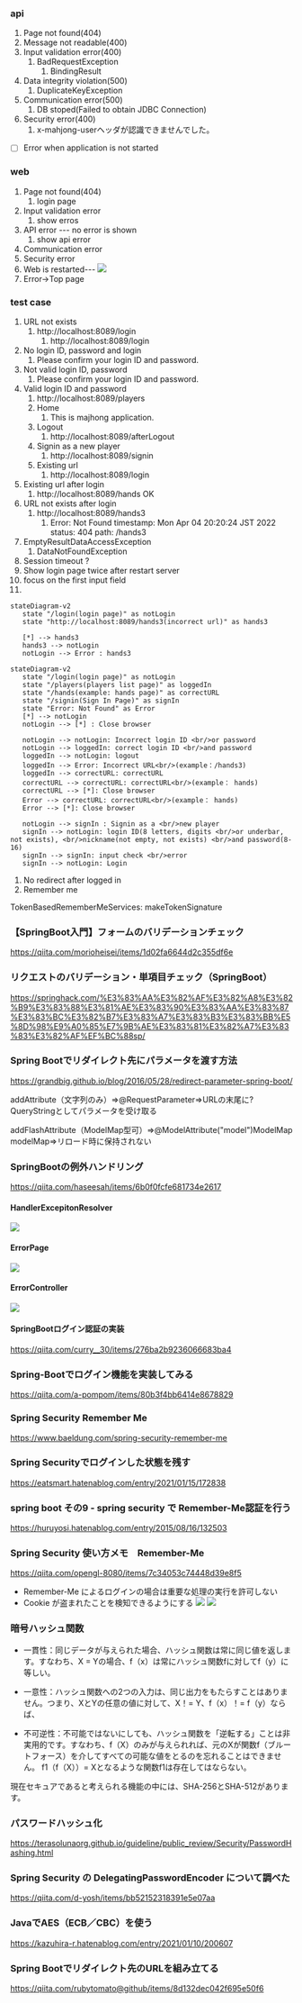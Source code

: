 ### api
1. Page not found(404)
2. Message not readable(400)
3. Input validation error(400)
   1. BadRequestException
      1. BindingResult
4. Data integrity violation(500)
   1. DuplicateKeyException
5. Communication error(500)
   1. DB stoped(Failed to obtain JDBC Connection)
6. Security error(400)
   1. x-mahjong-userヘッダが認識できませんでした。
   
- [ ] Error when application is not started


### web
1. Page not found(404)
   1. login page
2. Input validation error
   1. show erros
3. API error --- no error is shown
   1. show api error
4. Communication error
5. Security error
6. Web is restarted---
![](image/Exception/1648560134489.png)
7. Error->Top page

### test case
1. URL not exists
   1. http://localhost:8089/login
      1. http://localhost:8089/login
2. No login ID, password and login
   1. Please confirm your login ID and password. 
3. Not valid login ID, password
   1. Please confirm your login ID and password.
4. Valid login ID and password
      1. http://localhost:8089/players
      2. Home
         1. This is majhong application.
      3. Logout
         1. http://localhost:8089/afterLogout
      4. Signin as a new player
         1. http://localhost:8089/signin
      5. Existing url
         1. http://localhost:8089/login
5. Existing url after login
   1. http://localhost:8089/hands OK 
6. URL not exists after login
   1. http://localhost:8089/hands3
      1. Error: Not Found
         timestamp: Mon Apr 04 20:20:24 JST 2022
         status: 404
         path: /hands3
7. EmptyResultDataAccessException
   1. DataNotFoundException
8. Session timeout ?
9. Show login page twice after restart server
10. focus on the first input field
11. 
```mermaid
stateDiagram-v2
   state "/login(login page)" as notLogin
   state "http://localhost:8089/hands3(incorrect url)" as hands3

   [*] --> hands3
   hands3 --> notLogin
   notLogin --> Error : hands3

```

```mermaid
stateDiagram-v2
   state "/login(login page)" as notLogin
   state "/players(players list page)" as loggedIn
   state "/hands(example: hands page)" as correctURL
   state "/signin(Sign In Page)" as signIn
   state "Error: Not Found" as Error
   [*] --> notLogin
   notLogin --> [*] : Close browser

   notLogin --> notLogin: Incorrect login ID <br/>or password
   notLogin --> loggedIn: correct login ID <br/>and password
   loggedIn --> notLogin: logout
   loggedIn --> Error: Incorrect URL<br/>(example：/hands3)
   loggedIn --> correctURL: correctURL
   correctURL --> correctURL: correctURL<br/>(example： hands)
   correctURL --> [*]: Close browser
   Error --> correctURL: correctURL<br/>(example： hands)
   Error --> [*]: Close browser

   notLogin --> signIn : Signin as a <br/>new player
   signIn --> notLogin: login ID(8 letters, digits <br/>or underbar, not exists), <br/>nickname(not empty, not exists) <br/>and password(8-16)
   signIn --> signIn: input check <br/>error
   signIn --> notLogin: Login
```
1. No redirect after logged in
2. Remember me

TokenBasedRememberMeServices:
   makeTokenSignature


### 【SpringBoot入門】フォームのバリデーションチェック
https://qiita.com/morioheisei/items/1d02fa6644d2c355df6e

### リクエストのバリデーション・単項目チェック（SpringBoot）
https://springhack.com/%E3%83%AA%E3%82%AF%E3%82%A8%E3%82%B9%E3%83%88%E3%81%AE%E3%83%90%E3%83%AA%E3%83%87%E3%83%BC%E3%82%B7%E3%83%A7%E3%83%B3%E3%83%BB%E5%8D%98%E9%A0%85%E7%9B%AE%E3%83%81%E3%82%A7%E3%83%83%E3%82%AF%EF%BC%88sp/

### Spring Bootでリダイレクト先にパラメータを渡す方法
https://grandbig.github.io/blog/2016/05/28/redirect-parameter-spring-boot/

addAttribute（文字列のみ）⇒@RequestParameter⇒URLの末尾に?QueryStringとしてパラメータを受け取る

addFlashAttribute（ModelMap型可）⇒@ModelAttribute("model")ModelMap modelMap⇒リロード時に保持されない

### SpringBootの例外ハンドリング
https://qiita.com/haseesah/items/6b0f0fcfe681734e2617
#### HandlerExcepitonResolver
![](image/Exception/1648561877116.png)
#### ErrorPage
![](image/Exception/1648561894869.png)
#### ErrorController
![](image/Exception/1648561903606.png)

#### SpringBootログイン認証の実装
https://qiita.com/curry__30/items/276ba2b9236066683ba4

### Spring-Bootでログイン機能を実装してみる
https://qiita.com/a-pompom/items/80b3f4bb6414e8678829

### Spring Security Remember Me
https://www.baeldung.com/spring-security-remember-me

### Spring Securityでログインした状態を残す
https://eatsmart.hatenablog.com/entry/2021/01/15/172838

### spring boot その9 - spring security で Remember-Me認証を行う
https://huruyosi.hatenablog.com/entry/2015/08/16/132503


### Spring Security 使い方メモ　Remember-Me
https://qiita.com/opengl-8080/items/7c34053c74448d39e8f5
   - Remember-Me によるログインの場合は重要な処理の実行を許可しない
   - Cookie が盗まれたことを検知できるようにする
  ![](image/Exception/1649339080669.png)
  ![](image/Exception/1649339153025.png)

### 暗号ハッシュ関数
   - 一貫性：同じデータが与えられた場合、ハッシュ関数は常に同じ値を返します。すなわち、X = Yの場合、f（x）は常にハッシュ関数fに対してf（y）に等しい。

   - 一意性：ハッシュ関数への2つの入力は、同じ出力をもたらすことはありません。つまり、XとYの任意の値に対して、X！= Y、f（x）！= f（y）ならば、

   - 不可逆性：不可能ではないにしても、ハッシュ関数を「逆転する」ことは非実用的です。すなわち、f（X）のみが与えられれば、元のXが関数f（ブルートフォース）を介してすべての可能な値をとるのを忘れることはできません。 f1（f（X））= Xとなるような関数f1は存在してはならない。

現在セキュアであると考えられる機能の中には、SHA-256とSHA-512があります。

### パスワードハッシュ化
https://terasolunaorg.github.io/guideline/public_review/Security/PasswordHashing.html

### Spring Security の DelegatingPasswordEncoder について調べた
https://qiita.com/d-yosh/items/bb52152318391e5e07aa

### JavaでAES（ECB／CBC）を使う
https://kazuhira-r.hatenablog.com/entry/2021/01/10/200607

### Spring Bootでリダイレクト先のURLを組み立てる
https://qiita.com/rubytomato@github/items/8d132dec042f695e50f6

